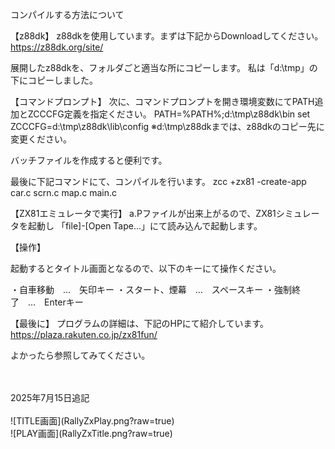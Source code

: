 コンパイルする方法について

【z88dk】
 z88dkを使用しています。まずは下記からDownloadしてください。
 https://z88dk.org/site/

 展開したz88dkを、フォルダごと適当な所にコピーします。
 私は「d:\tmp」の下にコピーしました。


【コマンドプロンプト】
 次に、コマンドプロンプトを開き環境変数にてPATH追加とZCCCFG定義を指定ください。
  PATH=%PATH%;d:\tmp\z88dk\bin
  set ZCCCFG=d:\tmp\z88dk\lib\config
  ※d:\tmp\z88dkまでは、z88dkのコピー先に変更ください。

 バッチファイルを作成すると便利です。

 最後に下記コマンドにて、コンパイルを行います。
 zcc +zx81 -create-app car.c scrn.c map.c main.c


【ZX81エミュレータで実行】
 a.Pファイルが出来上がるので、ZX81シミュレータを起動し
「file]-[Open Tape...」にて読み込んで起動します。


【操作】

 起動するとタイトル画面となるので、以下のキーにて操作ください。

・自車移動　…　矢印キー
・スタート、煙幕　…　スペースキー
・強制終了　…　Enterキー


【最後に】
 プログラムの詳細は、下記のHPにて紹介しています。
 https://plaza.rakuten.co.jp/zx81fun/

 よかったら参照してみてください。


<br/>
<br/>
2025年7月15日追記<br/><br/>
![TITLE画面](RallyZxPlay.png?raw=true)<br/>
![PLAY画面](RallyZxTitle.png?raw=true)<br/>



